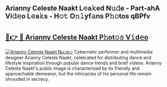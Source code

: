 ## Arianny Celeste Naakt L𝚎a𝚔ed N𝚞𝚍e - Part-ahA Vi𝚍𝚎o L𝚎a𝚔s - H𝚘𝚝 O𝚗𝚕yf𝚊ns P𝚑𝚘tos qBPfv

# <h2><a href="http://kf4i6j.oniu.top/?m=Arianny+Celeste+Naakt">🔗👉 🔴 Arianny Celeste Naakt P𝚑ot𝚘𝚜 V𝚒d𝚎o</a></h2>

[![Arianny Celeste Naakt Nu𝚍e𝚜](https://i.imgur.com/0qMVB7G.gif)](http://kf4i6j.oniu.top/?m=Arianny+Celeste+Naakt)
Cybernetic performer and multimedia designer Arianny Celeste Naakt, celebrated for distributing dance and lifestyle inspiration through popular dance trends and brief videos. Arianny Celeste Naakt's public image is characterized by its friendly and approachable demeanor, but the intricacies of his personal life remain shrouded in secrecy.  

